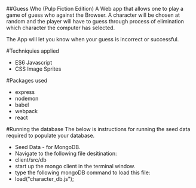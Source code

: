 ##Guess Who (Pulp Fiction Edition)
A Web app that allows one to play a game of guess who against the Browser. A character will be chosen at random and the player will have to guess through process of elimination which character the computer has selected.

The App will let you know when your guess is incorrect or successful.

#Techniquies applied
- ES6 Javascript
- CSS Image Sprites

#Packages used
- express
- nodemon
- babel
- webpack
- react

#Running the database
The below is instructions for running the seed data required to populate your database.
- Seed Data - for MongoDB.
- Navigate to the following file desitination:
- client/src/db
- start up the mongo client in the terminal window.
- type the following mongoDB command to load this file:
- load("character_db.js");

